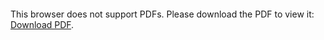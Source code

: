 <object data="christ-in-song/CIS1908pdfs/648.pdf" type="application/pdf" width="100%" height="1024px">
    <embed src="christ-in-song/CIS1908pdfs/648.pdf">
        <p>This browser does not support PDFs. Please download the PDF to view it: <a href="christ-in-song/CIS1908pdfs/648.pdf">Download PDF</a>.</p>
    </embed>
</object>
